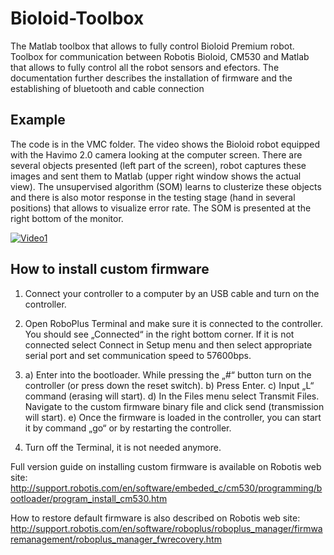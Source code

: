 # Bioloid-Toolbox

The Matlab toolbox that allows to fully control Bioloid Premium robot.
Toolbox for communication between Robotis Bioloid, CM530 and Matlab that allows to fully control all the robot sensors and efectors. The documentation further describes the installation of firmware and the establishing of bluetooth and cable connection

## Example

 The code is in the VMC folder. The video shows the Bioloid robot equipped with the Havimo 2.0 camera looking at the computer screen. There are several objects presented (left part of the screen), robot captures these images and sent them to Matlab (upper right window shows the actual view). The unsupervised algorithm (SOM) learns to clusterize these objects and there is also motor response in the testing stage (hand in several positions) that allows to visualize error rate. The SOM is presented at the right bottom of the monitor.
 
 [![Video1](https://img.youtube.com/vi/TLYiwIx8c28/maxresdefault.jpg)](https://youtu.be/TLYiwIx8c28)


## How to install custom firmware

1. Connect your controller to a computer by an USB cable and turn on the controller.

2. Open RoboPlus Terminal and make sure it is connected to the controller. You should see „Connected“ in the right bottom corner. If it is not connected select Connect in Setup menu and then select appropriate serial port and set communication speed to 57600bps.

3. a) Enter into the bootloader. While pressing the „#“ button turn on the controller (or press down the reset switch).
   b) Press Enter.
   c) Input „L“ command (erasing will start).
   d) In the Files menu select Transmit Files. Navigate to the custom firmware binary file and click send (transmission will start).
   e) Once the firmware is loaded in the controller, you can start it by command „go“ or by restarting the controller.

4. Turn off the Terminal, it is not needed anymore.



Full version guide on installing custom firmware is available on Robotis web site:
http://support.robotis.com/en/software/embeded_c/cm530/programming/bootloader/program_install_cm530.htm

How to restore default firmware is also described on Robotis web site:
http://support.robotis.com/en/software/roboplus/roboplus_manager/firmwaremanagement/roboplus_manager_fwrecovery.htm
